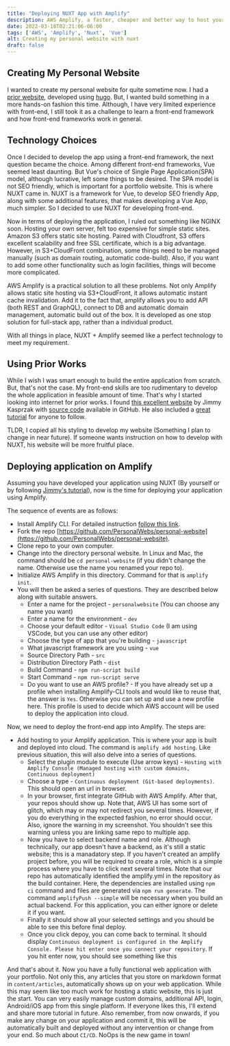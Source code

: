 ```yaml
---
title: "Deploying NUXT App with Amplify"
description: AWS Amplify, a faster, cheaper and better way to host your NUXT App
date: 2022-03-18T02:21:06-06:00
tags: ['AWS', 'Amplify', 'Nuxt', 'Vue']
alt: Creating my personal website with nuxt
draft: false
---
```


## Creating My Personal Website

I wanted to create my personal website for quite sometime now. I had a [prior website](https://www.mohammadrafee.com), developed using [hugo](https://gohugo.io/). But, I wanted build something in a more hands-on fashion this time. Although, I have very limited experience with front-end, I still took it as a challenge to learn a front-end framework and how front-end frameworks work in general.

## Technology Choices

Once I decided to develop the app using a front-end framework, the next question became the choice. Among different front-end frameworks, Vue seemed least daunting. But Vue's choice of Single Page Application(SPA) model, although lucrative, left some things to be desired. The SPA model is not SEO friendly, which is important for a portfolio website. This is where NUXT came in. NUXT is a framework for Vue, to develop SEO friendly App, along with some additional features, that makes developing a Vue App, much simpler. So I decided to use NUXT for developing front-end.

Now in terms of deploying the application, I ruled out something like NGINX soon. Hosting your own server, felt too expensive for simple static sites. Amazon S3 offers static site hosting. Paired with Cloudfront, S3 offers excellent scalability and free SSL certificate, which is a big advantage. However, in S3+CloudFront combination, some things need to be managed manually (such as domain routing, automatic code-build). Also, if you want to add some other functionality such as login facilities, things will become more complicated.

AWS Amplify is a practical solution to all these problems. Not only Amplify allows static site hosting via S3+CloudFront, it allows automatic instant cache invalidation. Add it to the fact that, amplify allows you to add API (both REST and GraphQL), connect to DB and automatic domain management, automatic build out of the box. It is developed as one stop solution for full-stack app, rather than a individual product.

With all things in place, NUXT + Amplify seemed like a perfect technology to meet my requirement.

## Using Prior Works

While I wish I was smart enough to build the entire application from scratch. But, that's not the case. My front-end skills are too rudimentary to develop the whole application in feasible amount of time. That's why I started looking into internet for prior works. I found [this excellent website](https://jimmykasprzak.com/) by Jimmy Kasprzak with [source code](https://github.com/Orodan/personal-website) available in GitHub. He also included a [great tutorial](https://jimmykasprzak.com/blog/creating-personal-website-with-nuxt/) for anyone to follow.

TLDR, I copied all his styling to develop my website (Something I plan to change in near future). If someone wants instruction on how to develop with NUXT, his website will be more fruitful place.

## Deploying application on Amplify

Assuming you have developed your application using NUXT (By yourself or by following [Jimmy's tutorial](https://jimmykasprzak.com/blog/creating-personal-website-with-nuxt/)), now is the time for deploying your application using Amplify.

The sequence of events are as follows:

* Install Amplify CLI. For detailed instruction [follow this link](https://docs.amplify.aws/cli/start/install).
* Fork the repo [https://github.com/PersonalWebs/personal-website](https://github.com/PersonalWebs/personal-website).
* Clone repo to your own computer.
* Change into the directory personal website. In Linux and Mac, the command should be `cd personal-website` (if you didn't change the name. Otherwise use the name you renamed your repo to).
* Initialize AWS Amplify in this directory. Command for that is `amplify init`.
* You will then be asked a series of questions. They are described below along with suitable answers.
  * Enter a name for the project - `personalwebsite` (You can choose any name you want)
  * Enter a name for the environment - `dev`
  * Choose your default editor - `Visual Studio Code` (I am using VSCode, but you can use any other editor)
  * Choose the type of app that you're building - `javascript`
  * What javascript framework are you using - `vue`
  * Source Directory Path - `src`
  * Distribution Directory Path - `dist`
  * Build Command - `npm run-script build`
  * Start Command - `npm run-script serve`
  * Do you want to use an AWS profile? - If you have already set up a profile when installing Amplify-CLI tools and would like to reuse that, the answer is `Yes`. Otherwise you can set up and use a new profile here. This profile is used to decide which AWS account will be used to deploy the application into cloud.

Now, we need to deploy the front-end app into Amplify. The steps are:

* Add hosting to your Amplify application. This is where your app is built and deployed into cloud. The command is `amplify add hosting`. Like previous situation, this will also delve into a series of questions.
  * Select the plugin module to execute (Use arrow keys) - `Hosting with Amplify Console (Managed hosting with custom domains, Continuous deployment)`
  * Choose a type - `Continuous deployment (Git-based deployments)`. This should open an url in browser.
  * In your browser, first integrate GitHub with AWS Amplify. After that, your repos should show up.
  Note that, AWS UI has some sort of glitch, which may or may not redirect you several times. However, if you do everything in the expected fashion, no error should occur. Also, ignore the warning in my screenshot. You shouldn't see this warning unless you are linking same repo to multiple app.
  * Now you have to select backend name and role. Although technically, our app doesn't have a backend, as it's still a static website; this is a manadatory step. If you haven't created an amplify project before, you will be required to create a role, which is a simple process where you have to click next several times.
  Note that our repo has automatically identified the amplify.yml in the repository as the build container.
  Here, the dependencies are installed using `npm ci` command and files are generated via `npm run generate`. The command `amplifyPush --simple` will be necessary when you build an actual backend. For this application, you can either ignore or delete it if you want.
  * Finally it should show all your selected settings and you should be able to see this before final deploy.
  * Once you click depoy, you can come back to terminal. It should display `Continuous deployment is configured in the Amplify Console. Please hit enter once you connect your repository`. If you hit enter now, you should see something like this

And that's about it. Now you have a fully functional web application with your portfolio. Not only this, any articles that you store on markdown format in `content/articles`, automatically shows up on your web application. While this may seem like too much work for hosting a static website, this is just the start. You can very easily manage custom domains, additional API, login, Android/iOS app from this single platform. If everyone likes this, I'll extend and share more tutorial in future. Also remember, from now onwards, if you make any change on your application and commit it, this will be automatically built and deployed without any intervention or change from your end. So much about `CI/CD`. NoOps is the new game in town!
